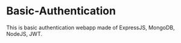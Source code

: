 # Basic-Authentication
This is basic authentication webapp made of ExpressJS, MongoDB, NodeJS, JWT.

